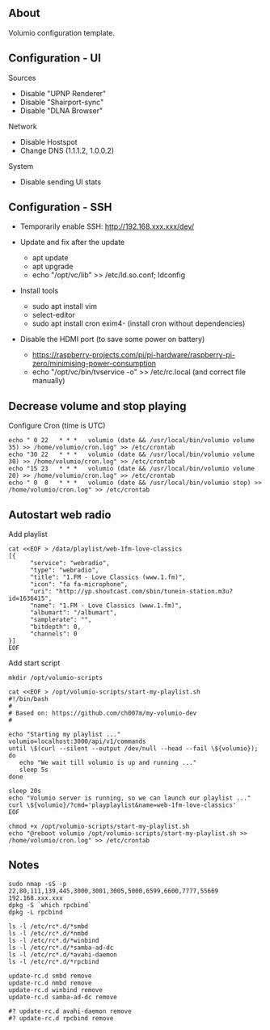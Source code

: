 About
-----

Volumio configuration template.


Configuration - UI
------------------

Sources

  * Disable "UPNP Renderer"
  * Disable "Shairport-sync"
  * Disable "DLNA Browser"

Network

  * Disable Hostspot
  * Change DNS (1.1.1.2, 1.0.0.2)

System

  * Disable sending UI stats



Configuration - SSH
-------------------

  * Temporarily enable SSH: http://192.168.xxx.xxx/dev/

  * Update and fix after the update
    * apt update
    * apt upgrade
    * echo "/opt/vc/lib" >> /etc/ld.so.conf; ldconfig

  * Install tools
    * sudo apt install vim
    * select-editor
    * sudo apt install cron exim4- (install cron without dependencies)

  * Disable the HDMI port (to save some power on battery)
    * https://raspberry-projects.com/pi/pi-hardware/raspberry-pi-zero/minimising-power-consumption
    * echo "/opt/vc/bin/tvservice -o" >>  /etc/rc.local   (and correct file manually)



Decrease volume and stop playing
--------------------------------

Configure Cron (time is UTC)

```
echo " 0 22   * * *   volumio (date && /usr/local/bin/volumio volume 35) >> /home/volumio/cron.log" >> /etc/crontab
echo "30 22   * * *   volumio (date && /usr/local/bin/volumio volume 30) >> /home/volumio/cron.log" >> /etc/crontab 
echo "15 23   * * *   volumio (date && /usr/local/bin/volumio volume 20) >> /home/volumio/cron.log" >> /etc/crontab
echo " 0  0   * * *   volumio (date && /usr/local/bin/volumio stop) >> /home/volumio/cron.log" >> /etc/crontab
```


Autostart web radio
-------------------

Add playlist

```
cat <<EOF > /data/playlist/web-1fm-love-classics
[{
      "service": "webradio",
      "type": "webradio",
      "title": "1.FM - Love Classics (www.1.fm)",
      "icon": "fa fa-microphone",
      "uri": "http://yp.shoutcast.com/sbin/tunein-station.m3u?id=1636415",
      "name": "1.FM - Love Classics (www.1.fm)",
      "albumart": "/albumart",
      "samplerate": "",
      "bitdepth": 0,
      "channels": 0
}]
EOF
```

Add start script

```
mkdir /opt/volumio-scripts

cat <<EOF > /opt/volumio-scripts/start-my-playlist.sh
#!/bin/bash
#
# Based on: https://github.com/ch007m/my-volumio-dev
#

echo "Starting my playlist ..."
volumio=localhost:3000/api/v1/commands
until \$(curl --silent --output /dev/null --head --fail \${volumio}); do
   echo "We wait till volumio is up and running ..."
   sleep 5s
done

sleep 20s
echo "Volumio server is running, so we can launch our playlist ..."
curl \${volumio}/?cmd='playplaylist&name=web-1fm-love-classics' 
EOF

chmod +x /opt/volumio-scripts/start-my-playlist.sh
echo "@reboot volumio /opt/volumio-scripts/start-my-playlist.sh >> /home/volumio/cron.log" >> /etc/crontab
```


Notes
-----

```
sudo nmap -sS -p 22,80,111,139,445,3000,3001,3005,5000,6599,6600,7777,55669 192.168.xxx.xxx
dpkg -S `which rpcbind`
dpkg -L rpcbind
```

```
ls -l /etc/rc*.d/*smbd
ls -l /etc/rc*.d/*nmbd
ls -l /etc/rc*.d/*winbind
ls -l /etc/rc*.d/*samba-ad-dc
ls -l /etc/rc*.d/*avahi-daemon
ls -l /etc/rc*.d/*rpcbind
```

```
update-rc.d smbd remove
update-rc.d nmbd remove
update-rc.d winbind remove
update-rc.d samba-ad-dc remove

#? update-rc.d avahi-daemon remove
#? update-rc.d rpcbind remove
```

